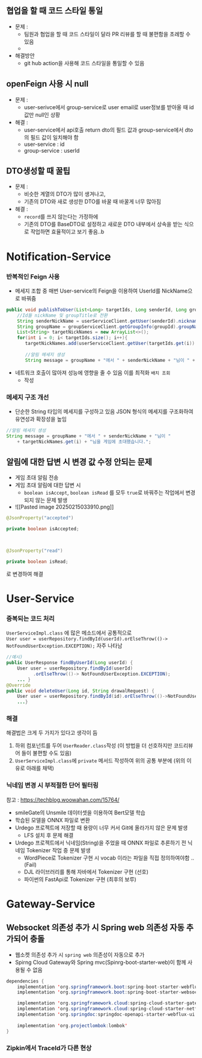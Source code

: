 ## 협업을 할 때 코드 스타일 통일
- 문제 : 
	- 팀원과 협업을 할 때 코드 스타일이 달라 PR 리뷰를 할 때 불편함을 초례할 수 있음
	- 
- 해결방안
	- git hub action을 사용해 코드 스타일을 통일할 수 있음 

## openFeign 사용 시 null 
- 문제 :
	- user-serivce에서 group-service로 user email로 user정보를 받아올 때 id 값만 null인 상황 
- 해결 : 
	- user-service에서 api호출 return dto의 필드 값과 group-service에서 dto의 필드 값이 일치해야 함 
	- user-service  : id
	- group-service : userId

## DTO생성할 때 꿀팁
- 문제 : 
	- 비슷한 계열의 DTO가 많이 생겨나고, 
	- 기존의 DTO와 새로 생성한 DTO를 바꿀 때 바꿀게 너무 많아짐 
- 해결 : 
	- `record`를 쓰지 않는다는 가정하에
	- 기존의 DTO를 BaseDTO로 설정하고 새로운 DTO 내부에서 상속을 받는 식으로 작업하면 효율적이고 보기 좋음..b

# Notification-Service
### 반복적인 Feign 사용
- 메세지 조합 중 매번 User-service의 Feign을 이용하여 UserId를 NickName으로 바꿔줌 
```java
public void publishToUser(List<Long> targetIds, Long senderId, Long groupId){  
    //Id들 nickName 및 groupTitle로 전환  
    String senderNickName = userServiceClient.getUser(senderId).nickname();
    String groupName = groupServiceClient.getGroupInfo(groupId).groupName();
    List<String> targetNickNames = new ArrayList<>();
    for(int i = 0; i< targetIds.size(); i++){
       targetNickNames.add(userServiceClient.getUser(targetIds.get(i)).nickname());  
  
       //알림 메세지 생성  
       String message = groupName + "에서 " + senderNickName + "님이 " + targetNickNames.get(i) + "님을 게임에 초대했습니다.";
```
- 네트워크 호출이 많아져 성능에 영향을 줄 수 있음 이를 최적화 `배치 조회`
	- 작성

### 메세지 구조 개선
- 단순한 String 타입의 메세지를 구성하고 있음 JSON 형식의 메세지를 구조화하여 유연성과 확장성을 높임
```java
//알림 메세지 생성  
String message = groupName + "에서 " + senderNickName + "님이 "
	+ targetNickNames.get(i) + "님을 게임에 초대했습니다.";
```

## 알림에 대한 답변 시 변경 값 수정 안되는 문제
- 게임 초대 알림 전송 
- 게임 초대 알림에 대한 답변 시
	- `boolean isAccept`, `boolean isRead` 를 모두 `true`로 바꿔주는 작업에서 변경되지 않는 문제 발생 
- ![[Pasted image 20250215033910.png]]
```java
@JsonProperty("accepted")

private boolean isAccepted;

  

@JsonProperty("read")

private boolean isRead;
```
로 변경하여 해결 

# User-Service
### 중복되는 코드 처리
`UserServiceImpl.class` 에 많은 메소드에서 공통적으로  
`User user = userRepository.findById(userId).orElseThrow(()-> NotFoundUserException.EXCEPTION);`
자주 나타남
```java
//예시)
public UserResponse findByUserId(Long userId) {  
    User user = userRepository.findById(userId)  
          .orElseThrow(()-> NotFoundUserException.EXCEPTION);
	... }
@Override  
public void deleteUser(Long id, String drawalRequest) {  
    User user = userRepository.findById(id).orElseThrow(()->NotFoundUserException.EXCEPTION);
    ...}
```
### 해결
해결법은 크게 두 가지가 있다고 생각이 듬
1. 하위 컴포넌트를 두어 `UserReader.class`작성 (이 방법을 더 선호하지만 코드리뷰어 들이 불편할 수도 있음)
2. `UserServiceImpl.class`에 `private` 메서드 작성하여 위의 공통 부분에 (위의 이유로 아래를 채택)

### 닉네임 변경 시 부적절한 단어 필터링  
참고 : https://techblog.woowahan.com/15764/

- smileGate의 Unsmile 데이터셋을 이용하여 Bert모델 학습 
- 학습된 모델을 ONNX 파일로 변환
- Urdego 프로젝트에 저장할 때 용량이 너무 커서 Git에 올라가지 않은 문제 발생 
	- LFS 설치 후 문제 해결
- Urdego 프로젝트에서 닉네임(String)을 주었을 때 ONNX 파일로 추론하기 전 닉네임 Tokenizer 작업 중 문제 발생
	- WordPiece로 Tokenizer 구현 시 vocab 이라는 파일을 직접 정의하여야함 .. (Fail)
	- DJL 라이브러리를 통해 자바에서 Tokenizer 구현 (선호)
	- 파이썬의 FastApi로 Tokenizer 구현 (최후의 보루)
 




# Gateway-Service 
## Websocket 의존성 추가 시 Spring web 의존성 자동 추가되어 충돌  
- 웹소켓 의존성 추가 시 `spring web` 의존성이 자동으로 추가
- Spirng Cloud Gateway와 Spring mvc(Spinrg-boot-starter-web)이 함께 사용될 수 없음
```java
dependencies {
    implementation 'org.springframework.boot:spring-boot-starter-webflux' // WebFlux 추가
    implementation 'org.springframework.boot:spring-boot-starter-websocket' // 의존성 추가시 spring web 의존성이 자동으로 추가 됨

    implementation 'org.springframework.cloud:spring-cloud-starter-gateway'
    implementation 'org.springframework.cloud:spring-cloud-starter-netflix-eureka-client'
    implementation 'org.springdoc:springdoc-openapi-starter-webflux-ui:2.5.0'
    
    implementation 'org.projectlombok:lombok'
}
```

### Zipkin에서 TraceId가 다른 현상